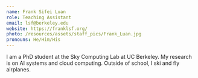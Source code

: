 ```yaml
---
name: Frank Sifei Luan
role: Teaching Assistant
email: lsf@berkeley.edu
website: https://franklsf.org/
photo: /resources/assets/staff_pics/Frank_Luan.jpg
pronouns: He/Him/His
---
```


I am a PhD student at the Sky Computing Lab at UC Berkeley. My research is on AI systems and cloud computing. Outside of school, I ski and fly airplanes.

